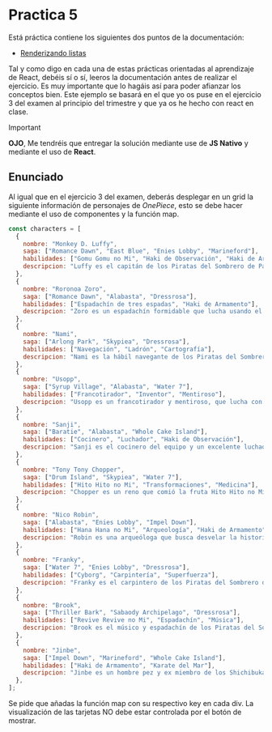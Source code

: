 # Practica 5

Está práctica contiene los siguientes dos puntos de la documentación:

- [Renderizando listas](https://react.dev/learn/rendering-lists)

Tal y como digo en cada una de estas prácticas orientadas al aprendizaje de React, debéis sí o sí, leeros la documentación antes de realizar el ejercicio. Es muy importante que lo hagáis así para poder afianzar los conceptos bien. Este ejemplo se basará en el que yo os puse en el ejercicio 3 del examen al principio del trimestre y que ya os he hecho con react en clase.

> [!IMPORTANT]
> __OJO__, Me tendréis que entregar la solución mediante use de __JS Nativo__ y mediante el uso de __React__.

## Enunciado

Al igual que en el ejercicio 3 del examen, deberás desplegar en un grid la siguiente información de personajes de _OnePiece_, esto se debe hacer mediante el uso de componentes y la función map.

```js
const characters = [
  {
    nombre: "Monkey D. Luffy",
    saga: ["Romance Dawn", "East Blue", "Enies Lobby", "Marineford"],
    habilidades: ["Gomu Gomu no Mi", "Haki de Observación", "Haki de Armamento"],
    descripcion: "Luffy es el capitán de los Piratas del Sombrero de Paja, conocido por su elasticidad debido a la fruta Gomu Gomu no Mi. Su sueño es convertirse en el Rey de los Piratas.",
  },
  {
    nombre: "Roronoa Zoro",
    saga: ["Romance Dawn", "Alabasta", "Dressrosa"],
    habilidades: ["Espadachín de tres espadas", "Haki de Armamento"],
    descripcion: "Zoro es un espadachín formidable que lucha usando el estilo de tres espadas. Su sueño es convertirse en el mejor espadachín del mundo.",
  },
  {
    nombre: "Nami",
    saga: ["Arlong Park", "Skypiea", "Dressrosa"],
    habilidades: ["Navegación", "Ladrón", "Cartografía"],
    descripcion: "Nami es la hábil navegante de los Piratas del Sombrero de Paja, y sueña con crear el mapa del mundo entero.",
  },
  {
    nombre: "Usopp",
    saga: ["Syrup Village", "Alabasta", "Water 7"],
    habilidades: ["Francotirador", "Inventor", "Mentiroso"],
    descripcion: "Usopp es un francotirador y mentiroso, que lucha con un tirachinas y sueña con convertirse en un gran guerrero del mar, como su padre.",
  },
  {
    nombre: "Sanji",
    saga: ["Baratie", "Alabasta", "Whole Cake Island"],
    habilidades: ["Cocinero", "Luchador", "Haki de Observación"],
    descripcion: "Sanji es el cocinero del equipo y un excelente luchador. Sueña con encontrar el All Blue, el mar donde se encuentran todos los mares del mundo.",
  },
  {
    nombre: "Tony Tony Chopper",
    saga: ["Drum Island", "Skypiea", "Water 7"],
    habilidades: ["Hito Hito no Mi", "Transformaciones", "Medicina"],
    descripcion: "Chopper es un reno que comió la fruta Hito Hito no Mi, lo que le permite transformarse en humano. Sueña con convertirse en el mejor médico del mundo.",
  },
  {
    nombre: "Nico Robin",
    saga: ["Alabasta", "Enies Lobby", "Impel Down"],
    habilidades: ["Hana Hana no Mi", "Arqueología", "Haki de Armamento"],
    descripcion: "Robin es una arqueóloga que busca desvelar la historia oculta del mundo y el siglo vacío. Posee la habilidad de la Hana Hana no Mi.",
  },
  {
    nombre: "Franky",
    saga: ["Water 7", "Enies Lobby", "Dressrosa"],
    habilidades: ["Cyborg", "Carpintería", "Superfuerza"],
    descripcion: "Franky es el carpintero de los Piratas del Sombrero de Paja, un cyborg con una gran fuerza. Creó el barco Thousand Sunny y luchó contra el gobierno en Enies Lobby.",
  },
  {
    nombre: "Brook",
    saga: ["Thriller Bark", "Sabaody Archipelago", "Dressrosa"],
    habilidades: ["Revive Revive no Mi", "Espadachín", "Música"],
    descripcion: "Brook es el músico y espadachín de los Piratas del Sombrero de Paja. Comió la fruta Revive Revive no Mi, lo que lo hace inmortal.",
  },
  {
    nombre: "Jinbe",
    saga: ["Impel Down", "Marineford", "Whole Cake Island"],
    habilidades: ["Haki de Armamento", "Karate del Mar"],
    descripcion: "Jinbe es un hombre pez y ex miembro de los Shichibukai. Es experto en Karate del Mar y un aliado de los Piratas del Sombrero de Paja.",
  },
]; 
```

Se pide que añadas la función map con su respectivo key en cada div. La visualización de las tarjetas NO debe estar controlada por el botón de mostrar.
